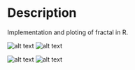 # Description

Implementation and ploting of fractal in R.

![alt text](https://github.com/artpulsion/r_fractal/blob/master/plots/fractal_1.png)
![alt text](https://github.com/artpulsion/r_fractal/blob/master/plots/fractal_2.png)

![alt text](https://github.com/artpulsion/r_fractal/blob/master/plots/fractal_3.png)
![alt text](https://github.com/artpulsion/r_fractal/blob/master/plots/fractal_4.png)

